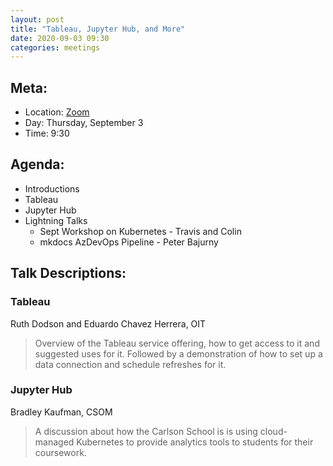 ```yaml
---
layout: post
title: "Tableau, Jupyter Hub, and More"
date: 2020-09-03 09:30
categories: meetings
---
```


## Meta:

- Location: [Zoom](https://z.umn.edu/cpmstream)
- Day: Thursday, September 3
- Time: 9:30

## Agenda:

- Introductions
- Tableau
- Jupyter Hub
- Lightning Talks
  - Sept Workshop on Kubernetes - Travis and Colin
  - mkdocs AzDevOps Pipeline - Peter Bajurny

## Talk Descriptions:

### Tableau
Ruth Dodson and Eduardo Chavez Herrera, OIT

>Overview of the Tableau service offering, how to get access to it and suggested uses for it. Followed by a demonstration of how to set up a data connection and schedule refreshes for it.

### Jupyter Hub
Bradley Kaufman, CSOM

>A discussion about how the Carlson School is is using cloud-managed Kubernetes to provide analytics tools to students for their coursework.
